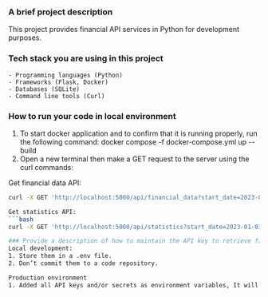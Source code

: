 ### A brief project description
This project provides financial API services in Python for development purposes.

### Tech stack you are using in this project
    - Programming languages (Python)
    - Frameworks (Flask, Docker)
    - Databases (SQLite)
    - Command line tools (Curl)

### How to run your code in local environment
1. To start docker application and to confirm that it is running properly, run the following command:
 docker compose -f docker-compose.yml up --build
2. Open a new terminal then make a GET request to the server using the curl commands:

Get financial data API:
```bash
curl -X GET 'http://localhost:5000/api/financial_data?start_date=2023-05-01&end_date=2023-05-31&symbol=IBM&limit=3&page=2'

Get statistics API:
```bash
curl -X GET 'http://localhost:5000/api/statistics?start_date=2023-01-01&end_date=2023-01-31&symbol=IBM'

### Provide a description of how to maintain the API key to retrieve financial data from AlphaVantage in both local development and production environment.
Local development:
1. Store them in a .env file.
2. Don’t commit them to a code repository.

Production environment
1. Added all API keys and/or secrets as environment variables, It will be able to easily manage them.
